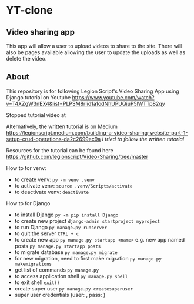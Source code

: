 # YT-clone

## Video sharing app

This app will allow a user to upload videos to share to the site. There will also be pages available allowing the user to update the uploads as well as delete the video.

## About

This repository is for following Legion Script's Video Sharing App using Django tutorial on Youtube https://www.youtube.com/watch?v=T4XZgW3nEX4&list=PLPSM8rIid1a1odNhUPUQiuP5lWTTp82qy

Stopped tutorial video at

Alternatively, the written tutorial is on Medium https://legionscript.medium.com/building-a-video-sharing-website-part-1-setup-crud-operations-da2c2699ec9a
_I tried to follow the written tutorial_

Resources for the tutorial can be found here https://github.com/legionscript/Video-Sharing/tree/master

How to for venv:

- to create venv: `py -m venv .venv`
- to activate venv: `source .venv/Scripts/activate`
- to deactivate venv: `deactivate`

How to for Django

- to install Django `py -m pip install Django`
- to create new project `django-admin startproject myproject`
- to run Django `py manage.py runserver`
- to quit the server `CTRL + c`
- to create new app `py manage.py startapp <name>` e.g. new app named posts `py manage.py startapp posts`
- to migrate database `py manage.py migrate`
- for new migration, need to first make migration `py manage.py makemigrations`
- get list of commands `py manage.py`
- to access application shell `py manage.py shell`
- to exit shell `exit()`
- create super user `py manage.py createsuperuser`
- super user credentials (user: , pass: )
